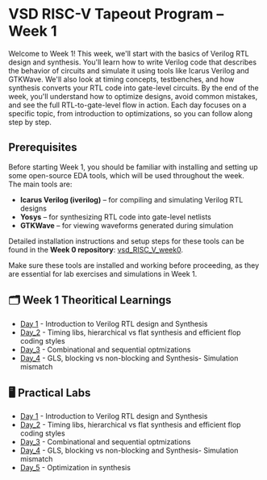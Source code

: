 # VSD RISC-V Tapeout Program – Week 1 

Welcome to Week 1! This week, we'll start with the basics of Verilog RTL design and synthesis. You'll learn how to write Verilog code that describes the behavior of circuits and simulate it using tools like Icarus Verilog and GTKWave. We'll also look at timing concepts, testbenches, and how synthesis converts your RTL code into gate-level circuits. By the end of the week, you'll understand how to optimize designs, avoid common mistakes, and see the full RTL-to-gate-level flow in action. Each day focuses on a specific topic, from introduction to optimizations, so you can follow along step by step.

## Prerequisites 

Before starting Week 1, you should be familiar with installing and setting up some open-source EDA tools, which will be used throughout the week.  
The main tools are:  
- **Icarus Verilog (iverilog)** – for compiling and simulating Verilog RTL designs  
- **Yosys** – for synthesizing RTL code into gate-level netlists  
- **GTKWave** – for viewing waveforms generated during simulation

Detailed installation instructions and setup steps for these tools can be found in the **Week 0 repository**:  [vsd_RISC_V_week0](https://github.com/Dhiraj4-alt/vsd_RISC_V_week0).  

Make sure these tools are installed and working before proceeding, as they are essential for lab exercises and simulations in Week 1.

## 🗂 Week 1 Theoritical Learnings

- [Day 1](https://github.com/Dhiraj4-alt/vsd_RISC_V_week1/tree/Day1) - Introduction to Verilog RTL design and Synthesis
- [Day_2](https://github.com/Dhiraj4-alt/vsd_RISC_V_week1/tree/Day2) - Timing libs, hierarchical vs flat synthesis and efficient flop coding styles
- [Day_3](https://github.com/Dhiraj4-alt/vsd_RISC_V_week1/tree/Day3) - Combinational and sequential optmizations
- [Day_4](https://github.com/Dhiraj4-alt/vsd_RISC_V_week1/tree/Day4) - GLS, blocking vs non-blocking and Synthesis- Simulation mismatch

## 🖥 Practical Labs 
- [Day 1](https://github.com/Dhiraj4-alt/vsd_RISC_V_week1/tree/day1_Labs) - Introduction to Verilog RTL design and Synthesis
- [Day_2](https://github.com/Dhiraj4-alt/vsd_RISC_V_week1/tree/day2_Labs) - Timing libs, hierarchical vs flat synthesis and efficient flop coding styles
- [Day_3](https://github.com/Dhiraj4-alt/vsd_RISC_V_week1/tree/day3_Labs) - Combinational and sequential optmizations
- [Day_4](https://github.com/Dhiraj4-alt/vsd_RISC_V_week1/tree/day4_Labs) - GLS, blocking vs non-blocking and Synthesis- Simulation mismatch
- [Day_5](https://github.com/Dhiraj4-alt/vsd_RISC_V_week1/tree/day5_Labs) - Optimization in synthesis

  
